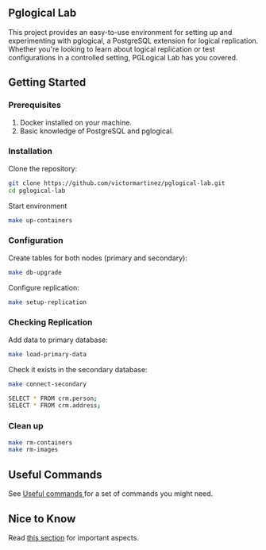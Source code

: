## Pglogical Lab

This project provides an easy-to-use environment for setting up and experimenting with pglogical, a PostgreSQL extension for logical replication. Whether you're looking to learn about logical replication or test configurations in a controlled setting, PGLogical Lab has you covered.

## Getting Started

### Prerequisites

1. Docker installed on your machine.
2. Basic knowledge of PostgreSQL and pglogical.

### Installation

Clone the repository:

```sh
git clone https://github.com/victormartinez/pglogical-lab.git
cd pglogical-lab
```

Start environment

```sh
make up-containers
```

### Configuration

Create tables for both nodes (primary and secondary):

```sh
make db-upgrade
```

Configure replication:

```sh
make setup-replication
```

### Checking Replication

Add data to primary database:

```sh
make load-primary-data
```

Check it exists in the secondary database:

```sh
make connect-secondary

SELECT * FROM crm.person;
SELECT * FROM crm.address;
```

### Clean up

```sh
make rm-containers
make rm-images
```

## Useful Commands

See [Useful commands ](./COMMANDS.md) for a set of commands you might need.

## Nice to Know

Read [this section](./NICETOKNOW.md) for important aspects.